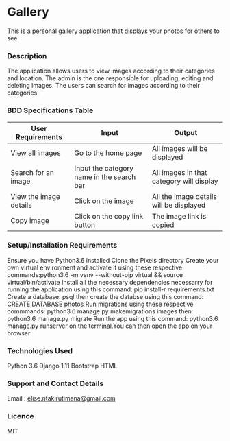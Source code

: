 # Gallery
This is a personal gallery application that displays your photos for others to see.
### Description
The application allows users to view images according to their categories and location. The admin is the one responsible for uploading, editing and deleting images. The users can search for images according to their categories.


### BDD Specifications Table
|       User Requirements                 |           Input                           |           Output                         |
|------------------------------------------|-------------------------------------------|------------------------------------------|
| View all images                          |  Go to the home page                      |    All images will be displayed          |
| Search for an image                      | Input the category name in the search bar | All images in that category will display |
| View the image details                   | Click on the image                        | All the image details will be displayed  |
| Copy image                               | Click on the copy link button             | The image link is copied                 | 

### Setup/Installation Requirements

Ensure you have Python3.6 installed
Clone the Pixels directory
Create your own virtual environment and activate it using these respective commands:python3.6 -m venv --without-pip virtual && source virtual/bin/activate
Install all the necessary dependencies necessarry for running the application using this command: pip install-r requirements.txt
Create a database: psql then create the databse using this command: CREATE DATABASE photos
Run migrations using these respective commmands: python3.6 manage.py makemigrations images then: python3.6 manage.py migrate
Run the app using this command: python3.6 manage.py runserver on the terminal.You can then open the app on your browser

### Technologies Used

Python 3.6
Django 1.11
Bootstrap
HTML

### Support and Contact Details

Email : elise.ntakirutimana@gmail.com

### Licence 

MIT